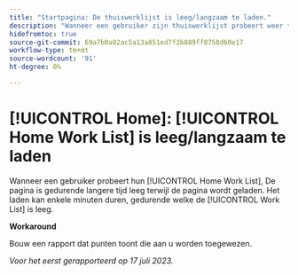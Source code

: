 ```yaml
---
title: "Startpagina: De thuiswerklijst is leeg/langzaam te laden."
description: "Wanneer een gebruiker zijn thuiswerklijst probeert weer te geven, wordt de pagina gedurende langere tijd leeg weergegeven terwijl de pagina wordt geladen. Het laden kan enkele minuten in beslag nemen, waarbij de werklijst leeg is."
hidefromtoc: true
source-git-commit: 69a7b0a82ac5a13a851ed7f2b889ff0758d60e17
workflow-type: tm+mt
source-wordcount: '91'
ht-degree: 0%

---
```



# [!UICONTROL Home]: [!UICONTROL Home Work List] is leeg/langzaam te laden

Wanneer een gebruiker probeert hun [!UICONTROL Home Work List], De pagina is gedurende langere tijd leeg terwijl de pagina wordt geladen. Het laden kan enkele minuten duren, gedurende welke de [!UICONTROL Work List] is leeg.

**Workaround**

Bouw een rapport dat punten toont die aan u worden toegewezen.

_Voor het eerst gerapporteerd op 17 juli 2023._

